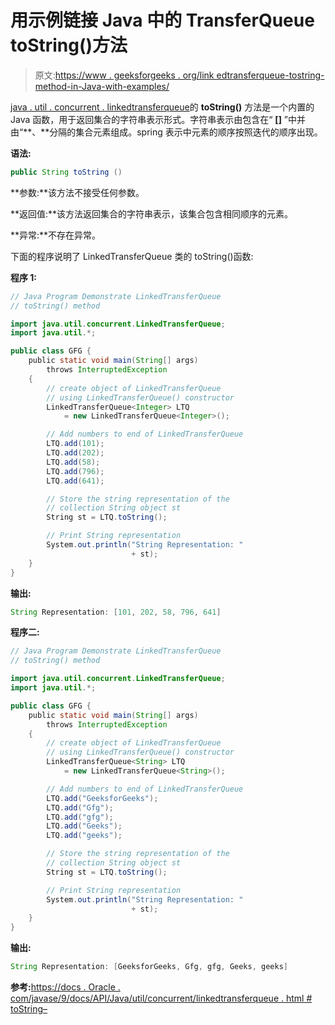 # 用示例链接 Java 中的 TransferQueue toString()方法

> 原文:[https://www . geeksforgeeks . org/link edtransferqueue-tostring-method-in-Java-with-examples/](https://www.geeksforgeeks.org/linkedtransferqueue-tostring-method-in-java-with-examples/)

[java . util . concurrent . linkedtransferqueue](https://www.geeksforgeeks.org/linkedtransferqueue-in-java-with-examples/)的 **toString()** 方法是一个内置的 Java 函数，用于返回集合的字符串表示形式。字符串表示由包含在“ **[]** ”中并由“**、**分隔的集合元素组成。spring 表示中元素的顺序按照迭代的顺序出现。

**语法:**

```java
public String toString ()
```

**参数:**该方法不接受任何参数。

**返回值:**该方法返回集合的字符串表示，该集合包含相同顺序的元素。

**异常:**不存在异常。

下面的程序说明了 LinkedTransferQueue 类的 toString()函数:

**程序 1:**

```java
// Java Program Demonstrate LinkedTransferQueue
// toString() method

import java.util.concurrent.LinkedTransferQueue;
import java.util.*;

public class GFG {
    public static void main(String[] args)
        throws InterruptedException
    {
        // create object of LinkedTransferQueue
        // using LinkedTransferQueue() constructor
        LinkedTransferQueue<Integer> LTQ
            = new LinkedTransferQueue<Integer>();

        // Add numbers to end of LinkedTransferQueue
        LTQ.add(101);
        LTQ.add(202);
        LTQ.add(58);
        LTQ.add(796);
        LTQ.add(641);

        // Store the string representation of the
        // collection String object st
        String st = LTQ.toString();

        // Print String representation
        System.out.println("String Representation: "
                           + st);
    }
}
```

**输出:**

```java
String Representation: [101, 202, 58, 796, 641]

```

**程序二:**

```java
// Java Program Demonstrate LinkedTransferQueue
// toString() method

import java.util.concurrent.LinkedTransferQueue;
import java.util.*;

public class GFG {
    public static void main(String[] args)
        throws InterruptedException
    {
        // create object of LinkedTransferQueue
        // using LinkedTransferQueue() constructor
        LinkedTransferQueue<String> LTQ
            = new LinkedTransferQueue<String>();

        // Add numbers to end of LinkedTransferQueue
        LTQ.add("GeeksforGeeks");
        LTQ.add("Gfg");
        LTQ.add("gfg");
        LTQ.add("Geeks");
        LTQ.add("geeks");

        // Store the string representation of the
        // collection String object st
        String st = LTQ.toString();

        // Print String representation
        System.out.println("String Representation: "
                           + st);
    }
}
```

**输出:**

```java
String Representation: [GeeksforGeeks, Gfg, gfg, Geeks, geeks]

```

**参考:**[https://docs . Oracle . com/javase/9/docs/API/Java/util/concurrent/linkedtransferqueue . html # toString–](https://docs.oracle.com/javase/9/docs/api/java/util/concurrent/LinkedTransferQueue.html#toString--)
